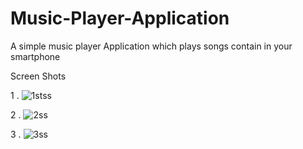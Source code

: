 # Music-Player-Application
A simple music player Application which plays songs contain in your smartphone

Screen Shots

1 . ![1stss](https://user-images.githubusercontent.com/36043230/101728270-27ce9c00-3adc-11eb-939d-5b7e7c4c2851.jpeg)


2 . ![2ss](https://user-images.githubusercontent.com/36043230/101728339-45036a80-3adc-11eb-8ede-b4039a11f3f6.jpeg)


3 . ![3ss](https://user-images.githubusercontent.com/36043230/101728364-52b8f000-3adc-11eb-844c-051aa53dc9ad.jpeg)


